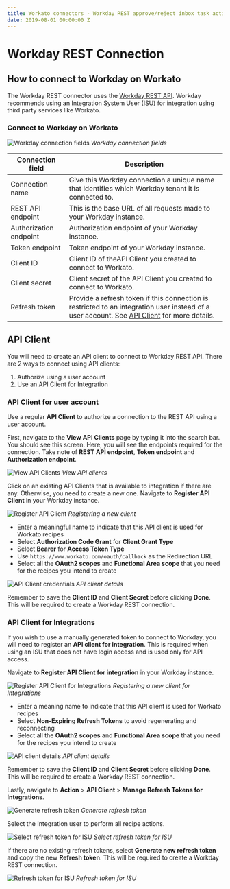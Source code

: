 ```yaml
---
title: Workato connectors - Workday REST approve/reject inbox task action
date: 2019-08-01 00:00:00 Z
---
```


# Workday REST Connection

## How to connect to Workday on Workato

The Workday REST connector uses the [Workday REST API](https://doc.workday.com/reader/wsiU0cnNjCc_k7shLNxLEA/HvgwLwxCHVdBlZUTNd9s7A). Workday recommends using an Integration System User (ISU) for integration using third party services like Workato.

### Connect to Workday on Workato

![Workday connection fields](~@img/workday-rest/workday-rest-connection.png)
*Workday connection fields*

| Connection field  | Description |
| ----------------- | ----------- |
| Connection name   | Give this Workday connection a unique name that identifies which Workday tenant it is connected to. |
| REST API endpoint | This is the base URL of all requests made to your Workday instance. |
| Authorization endpoint | Authorization endpoint of your Workday instance.               |  
| Token endpoint    | Token endpoint of your Workday instance.                            |
| Client ID         | Client ID of theAPI Client you created to connect to Workato.       |
| Client secret     | Client secret of the API Client you created to connect to Workato.  |
| Refresh token     | Provide a refresh token if this connection is restricted to an integration user instead of a user account. See [API Client](#api-client) for more details. |

## API Client
You will need to create an API client to connect to Workday REST API. There are 2 ways to connect using API clients:
1. Authorize using a user account
2. Use an API Client for Integration

### API Client for user account
Use a regular **API Client** to authorize a connection to the REST API using a user account.

First, navigate to the **View API Clients** page by typing it into the search bar. You should see this screen. Here, you will see the endpoints required for the connection. Take note of **REST API endpoint**, **Token endpoint** and **Authorization endpoint**.

![View API Clients](~@img/workday-rest/view-api-client-endpoints.png)
*View API clients*

Click on an existing API Clients that is available to integration if there are any. Otherwise, you need to create a new one. Navigate to **Register API Client** in your Workday instance.

![Register API Client](~@img/workday-rest/register-api-client.png)
*Registering a new client*

- Enter a meaningful name to indicate that this API client is used for Workato recipes
- Select **Authorization Code Grant** for **Client Grant Type**
- Select **Bearer** for **Access Token Type**
- Use `https://www.workato.com/oauth/callback` as the Redirection URL
- Select all the **OAuth2 scopes** and **Functional Area scope** that you need for the recipes you intend to create

![API Client credentials](~@img/workday-rest/api-client-details.png)
*API client details*

Remember to save the **Client ID** and **Client Secret** before clicking **Done**. This will be required to create a Workday REST connection.

### API Client for Integrations
If you wish to use a manually generated token to connect to Workday, you will need to register an **API client for integration**. This is required when using an ISU that does not have login access and is used only for API access.

Navigate to **Register API Client for integration** in your Workday instance.

![Register API Client for Integrations](~@img/workday-rest/register-api-client-for-integration.png)
*Registering a new client for Integrations*

- Enter a meaning name to indicate that this API client is used for Workato recipes
- Select **Non-Expiring Refresh Tokens** to avoid regenerating and reconnecting
- Select all the **OAuth2 scopes** and **Functional Area scope** that you need for the recipes you intend to create

![API client details](~@img/workday-rest/api-client-for-integration-details.png)
*API client details*

Remember to save the **Client ID** and **Client Secret** before clicking **Done**. This will be required to create a Workday REST connection.

Lastly, navigate to **Action** > **API Client** > **Manage Refresh Tokens for Integrations**.

![Generate refresh token](~@img/workday-rest/generate-refresh-token.png)
*Generate refresh token*

Select the Integration user to perform all recipe actions.

![Select refresh token for ISU](~@img/workday-rest/choose-isu.png)
*Select refresh token for ISU*

If there are no existing refresh tokens, select **Generate new refresh token** and copy the new **Refresh token**. This will be required to create a Workday REST connection.

![Refresh token for ISU](~@img/workday-rest/isu-refresh-token.png)
*Refresh token for ISU*
